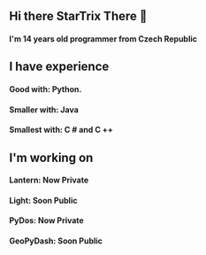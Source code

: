 ## Hi there StarTrix There  👋
#### I'm 14 years old programmer from Czech Republic
## I have experience
#### Good  with: Python.
#### Smaller with: Java
#### Smallest with: C # and C ++
## I'm working on
#### Lantern: Now Private
#### Light: Soon Public
#### PyDos: Now Private
#### GeoPyDash: Soon Public
